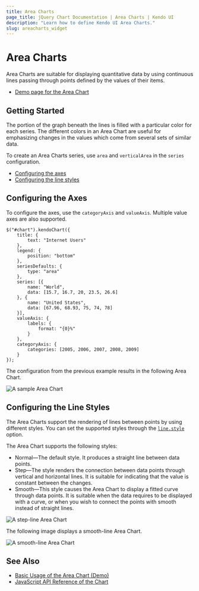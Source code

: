 ```yaml
---
title: Area Charts
page_title: jQuery Chart Documentation | Area Charts | Kendo UI
description: "Learn how to define Kendo UI Area Charts."
slug: areacharts_widget
---
```


# Area Charts

Area Charts are suitable for displaying quantitative data by using continuous lines passing through points defined by the values of their items.

* [Demo page for the Area Chart](https://demos.telerik.com/kendo-ui/area-charts/index)

## Getting Started

The portion of the graph beneath the lines is filled with a particular color for each series. The different colors in an Area Chart are useful for emphasizing changes in the values which come from several sets of similar data.

To create an Area Charts series, use `area` and `verticalArea` in the `series` configuration.

* [Configuring the axes](#configuring-the-axes)
* [Configuring the line styles](#configuring-the-line-styles)

## Configuring the Axes

To configure the axes, use the `categoryAxis` and `valueAxis`. Multiple value axes are also supported.

    $("#chart").kendoChart({
        title: {
            text: "Internet Users"
        },
        legend: {
            position: "bottom"
        },
        seriesDefaults: {
            type: "area"
        },
        series: [{
            name: "World",
            data: [15.7, 16.7, 20, 23.5, 26.6]
        }, {
            name: "United States",
            data: [67.96, 68.93, 75, 74, 78]
        }],
        valueAxis: {
            labels: {
                format: "{0}%"
            }
        },
        categoryAxis: {
            categories: [2005, 2006, 2007, 2008, 2009]
        }
    });


The configuration from the previous example results in the following Area Chart.

![A sample Area Chart](chart-area.png)

## Configuring the Line Styles

The Area Charts support the rendering of lines between points by using different styles. You can set the supported styles through the [`line.style`](/api/javascript/dataviz/ui/chart/configuration/series.line#series.line.style) option.

The Area Chart supports the following styles:

* Normal&mdash;The default style. It produces a straight line between data points.
* Step&mdash;The style renders the connection between data points through vertical and horizontal lines. It is suitable for indicating that the value is constant between the changes.
* Smooth&mdash;This style causes the Area Chart to display a fitted curve through data points. It is suitable when the data requires to be displayed with a curve, or when you wish to connect the points with smooth instead of straight lines.

![A step-line Area Chart](chart-step-area.png)

The following image displays a smooth-line Area Chart.

![A smooth-line Area Chart](chart-smooth-area.png)

## See Also

* [Basic Usage of the Area Chart (Demo)](https://demos.telerik.com/kendo-ui/area-charts/index)
* [JavaScript API Reference of the Chart](/api/javascript/dataviz/ui/chart)
